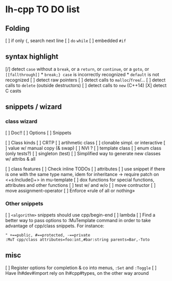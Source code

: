 # lh-cpp TO DO list

## Folding

 [ ] if only `{`, search next line
 [ ] `do` `while`
 [ ] embedded `#if`

## syntax highlight

 [/] detect `case` without a `break`, or a `return`, or `continue`, or a
 `goto`, or `[[fallthrough]]`
    * `break;} case` is incorrectly recognized
    * `default` is not recognized
 [ ] detect raw pointers
 [ ] detect calls to `malloc`/`free`/...
 [ ] detect calls to `delete` (outside destructors)
 [ ] detect calls to `new` (C++14)
 [X] detect C casts

## snippets / wizard

### class wizard

 [ ] Doc!!
    [ ]  Options
    [ ]  Snippets

 [ ] Class kinds
    [ ] CRTP
    [ ] artihmetic class
    [ ] clonable simpl. or interactive
    [ ] value w/ manual copy (& swap)
    [ ] NVI ?
    [ ] template class
    [ ] enum class (only tests?)
    [ ] singleton (test)
    [ ] Simplified way to generate new classes w/ attribs & all

 [ ] class features
    [ ] Check inline TODOs
    [ ] attributes
        [ ] use snippet if there is one with the same type name, idem for
          inheritance -> require patch on <+s:Include()+> in mu-template
    [ ] dox functions for special functions, attributes and other functions
        [ ] test w/ and w/o
    [ ] move contructor
    [ ] move assignment-operator
    [ ] Enforce «rule of all or nothing»

### Other snippets
 [ ] `<algorithm>` snippets should use cpp/begin-end
 [ ] lambda
 [ ] Find a better way to pass options to :MuTemplate command in order to take
   advantage of cpp/class snippets. For instance:
   ```
   " +==public, #==protected, -==private
   :MuT cpp/class attributes=foo:int,#bar:string parents=Bar,-Toto
   ```

## misc

 [ ] Register options for completion & co into menus, `:Set` and `:Toggle`
 [ ] Have lh#dev#import rely on lh#cpp#types, on the other way around
